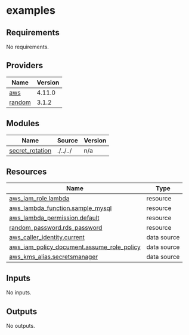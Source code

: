 # examples

<!-- BEGINNING OF PRE-COMMIT-TERRAFORM DOCS HOOK -->
## Requirements

No requirements.

## Providers

| Name | Version |
|------|---------|
| <a name="provider_aws"></a> [aws](#provider\_aws) | 4.11.0 |
| <a name="provider_random"></a> [random](#provider\_random) | 3.1.2 |

## Modules

| Name | Source | Version |
|------|--------|---------|
| <a name="module_secret_rotation"></a> [secret\_rotation](#module\_secret\_rotation) | ./../../ | n/a |

## Resources

| Name | Type |
|------|------|
| [aws_iam_role.lambda](https://registry.terraform.io/providers/hashicorp/aws/latest/docs/resources/iam_role) | resource |
| [aws_lambda_function.sample_mysql](https://registry.terraform.io/providers/hashicorp/aws/latest/docs/resources/lambda_function) | resource |
| [aws_lambda_permission.default](https://registry.terraform.io/providers/hashicorp/aws/latest/docs/resources/lambda_permission) | resource |
| [random_password.rds_password](https://registry.terraform.io/providers/hashicorp/random/latest/docs/resources/password) | resource |
| [aws_caller_identity.current](https://registry.terraform.io/providers/hashicorp/aws/latest/docs/data-sources/caller_identity) | data source |
| [aws_iam_policy_document.assume_role_policy](https://registry.terraform.io/providers/hashicorp/aws/latest/docs/data-sources/iam_policy_document) | data source |
| [aws_kms_alias.secretsmanager](https://registry.terraform.io/providers/hashicorp/aws/latest/docs/data-sources/kms_alias) | data source |

## Inputs

No inputs.

## Outputs

No outputs.
<!-- END OF PRE-COMMIT-TERRAFORM DOCS HOOK -->
